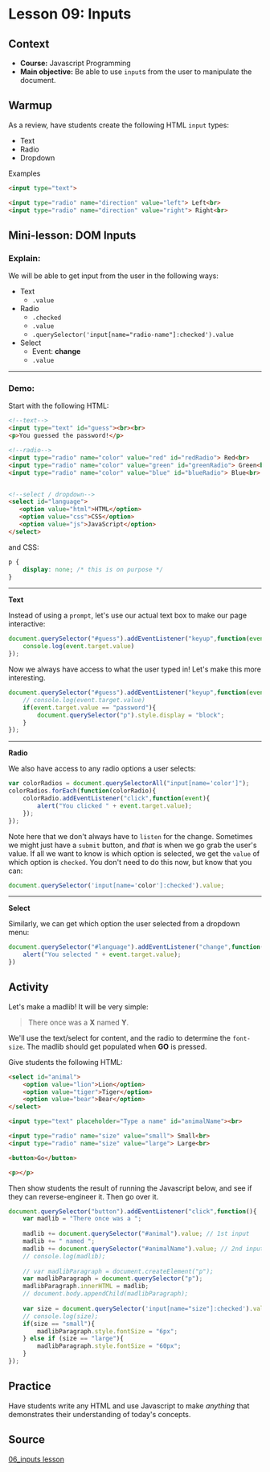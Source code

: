 # Lesson 09: Inputs


## Context
* **Course:** Javascript Programming
* **Main objective:** Be able to use `input`s from the user to manipulate the document.


## Warmup

As a review, have students create the following HTML `input` types:
* Text
* Radio
* Dropdown

Examples
```html
<input type="text">

<input type="radio" name="direction" value="left"> Left<br>
<input type="radio" name="direction" value="right"> Right<br>
```

## Mini-lesson: **DOM Inputs**

### Explain:

We will be able to get input from the user in the following ways:

* Text
  * `.value`
* Radio
  * `.checked`
  * `.value`
  * `.querySelector('input[name="radio-name"]:checked').value`
* Select
  * Event: **change**
  * `.value`


---

### Demo:

Start with the following HTML:

```html
<!--text-->
<input type="text" id="guess"><br><br>
<p>You guessed the password!</p>

<!--radio-->
<input type="radio" name="color" value="red" id="redRadio"> Red<br>
<input type="radio" name="color" value="green" id="greenRadio"> Green<br>
<input type="radio" name="color" value="blue" id="blueRadio"> Blue<br>


<!--select / dropdown-->
<select id="language">
   <option value="html">HTML</option>
   <option value="css">CSS</option>
   <option value="js">JavaScript</option>
</select>
```

and CSS:

```css
p {
    display: none; /* this is on purpose */
}
```
            
---

**Text**

Instead of using a `prompt`, let's use our actual text box to make our page interactive:

```js
document.querySelector("#guess").addEventListener("keyup",function(event){
    console.log(event.target.value)
});
```

Now we always have access to what the user typed in! Let's make this more interesting.

```js
document.querySelector("#guess").addEventListener("keyup",function(event){
    // console.log(event.target.value)
    if(event.target.value == "password"){
        document.querySelector("p").style.display = "block";
    }
});
```

---

**Radio**

We also have access to any radio options a user selects:

```js
var colorRadios = document.querySelectorAll("input[name='color']");
colorRadios.forEach(function(colorRadio){
    colorRadio.addEventListener("click",function(event){
        alert("You clicked " + event.target.value);
    });
});
```

Note here that we don't always have to `listen` for the change. Sometimes we might just have a `submit` button, and _that_ is when we go grab the user's value. If all we want to know is which option is selected, we get the `value` of which option is `checked`. You don't need to do this now, but know that you can:

```js
document.querySelector('input[name='color']:checked').value;
```

---

**Select**

Similarly, we can get which option the user selected from a dropdown menu:

```js
document.querySelector("#language").addEventListener("change",function(event){
    alert("You selected " + event.target.value);
})
```



## Activity

Let's make a madlib! It will be very simple: 

> There once was a **X** named **Y**.

We'll use the text/select for content, and the radio to determine the `font-size`. The madlib should get populated when **GO** is pressed.

Give students the following HTML:

```html
<select id="animal">
    <option value="lion">Lion</option>
    <option value="tiger">Tiger</option>
    <option value="bear">Bear</option>
</select>

<input type="text" placeholder="Type a name" id="animalName"><br>

<input type="radio" name="size" value="small"> Small<br>
<input type="radio" name="size" value="large"> Large<br>

<button>Go</button>

<p></p>
```

Then show students the result of running the Javascript below, and see if they can reverse-engineer it. Then go over it.

```js
document.querySelector("button").addEventListener("click",function(){
    var madlib = "There once was a ";
    
    madlib += document.querySelector("#animal").value; // 1st input
    madlib += " named ";
    madlib += document.querySelector("#animalName").value; // 2nd input
    // console.log(madlib);
    
    // var madlibParagraph = document.createElement("p");
    var madlibParagraph = document.querySelector("p");
    madlibParagraph.innerHTML = madlib;
    // document.body.appendChild(madlibParagraph);
    
    var size = document.querySelector('input[name="size"]:checked').value; // 3rd input
    // console.log(size);
    if(size == "small"){
        madlibParagraph.style.fontSize = "6px";
    } else if (size == "large"){
        madlibParagraph.style.fontSize = "60px";
    }
});
```


## Practice
Have students write any HTML and use Javascript to make _anything_ that demonstrates their understanding of today's concepts.

## Source
[06_inputs lesson](https://github.com/hunter-teacher-cert/currdev_unit_plan-jsdom/blob/main/lessons/06_inputs.md)
